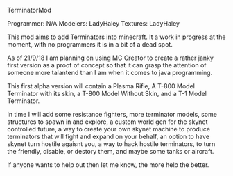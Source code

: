 TerminatorMod


Programmer: N/A
Modelers: LadyHaley
Textures: LadyHaley


This mod aims to add Terminators into minecraft.
It a work in progress at the moment, with no programmers it is in a bit of a dead spot.

As of 21/9/18 I am planning on using MC Creator to create a rather janky first version as a proof of concept so that it can grasp the attention of someone more talantend than I am when it comes to java programming.

This first alpha version will contain a Plasma Rifle, A T-800 Model Terminator with its skin, a T-800 Model Without Skin, and a T-1 Model Terminator.

In time I will add some resistance fighters, more terminator models, some structures to spawn in and explore, a custom world gen for the skynet controlled future, a way to create your own skynet machine to produce terminators that will fight and expand on your behalf, an option to have skynet turn hostile agaisnt you, a way to hack hostile terminators, to turn the friendly, disable, or destory them, and maybe some tanks or aircraft.

If anyone wants to help out then let me know, the more help the better.
